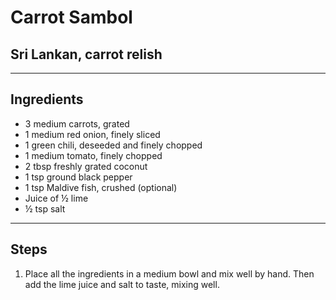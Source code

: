 # Carrot Sambol

## Sri Lankan, carrot relish

---

## Ingredients

* 3 medium carrots, grated
* 1 medium red onion, finely sliced
* 1 green chili, deseeded and finely chopped
* 1 medium tomato, finely chopped
* 2 tbsp freshly grated coconut
* 1 tsp ground black pepper
* 1 tsp Maldive fish, crushed (optional)
* Juice of ½ lime
* ½ tsp salt

---

## Steps

1.  Place all the ingredients in a medium bowl and mix well by hand. Then add the lime juice and salt to taste, mixing well. 
